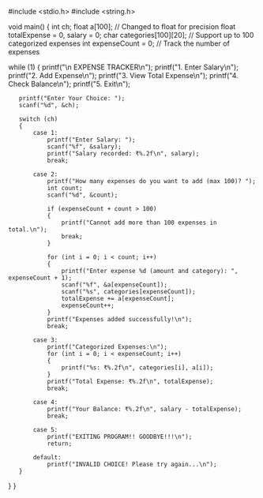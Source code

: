 #include <stdio.h>
#include <string.h>
 
void main()
{
   int ch;
   float a[100]; // Changed to float for precision
   float totalExpense = 0, salary = 0;
   char categories[100][20]; // Support up to 100 categorized expenses
   int expenseCount = 0; // Track the number of expenses
 
   while (1)
   {
       printf("\n EXPENSE TRACKER\n");
       printf("1. Enter Salary\n");
       printf("2. Add Expense\n");
       printf("3. View Total Expense\n");
       printf("4. Check Balance\n");
       printf("5. Exit\n");
 
       printf("Enter Your Choice: ");
       scanf("%d", &ch);
 
       switch (ch)
       {
           case 1:
               printf("Enter Salary: ");
               scanf("%f", &salary);
               printf("Salary recorded: ₹%.2f\n", salary);
               break;
 
           case 2:
               printf("How many expenses do you want to add (max 100)? ");
               int count;
               scanf("%d", &count);
 
               if (expenseCount + count > 100)
               {
                   printf("Cannot add more than 100 expenses in total.\n");
                   break;
               }
 
               for (int i = 0; i < count; i++)
               {
                   printf("Enter expense %d (amount and category): ", expenseCount + 1);
                   scanf("%f", &a[expenseCount]);
                   scanf("%s", categories[expenseCount]);
                   totalExpense += a[expenseCount];
                   expenseCount++;
               }
               printf("Expenses added successfully!\n");
               break;
 
           case 3:
               printf("Categorized Expenses:\n");
               for (int i = 0; i < expenseCount; i++)
               {
                   printf("%s: ₹%.2f\n", categories[i], a[i]);
               }
               printf("Total Expense: ₹%.2f\n", totalExpense);
               break;
 
           case 4:
               printf("Your Balance: ₹%.2f\n", salary - totalExpense);
               break;
 
           case 5:
               printf("EXITING PROGRAM!! GOODBYE!!!\n");
               return;
 
           default:
               printf("INVALID CHOICE! Please try again...\n");
       }
   }
}